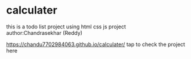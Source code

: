 # calculater
this is a todo list project using html css js project 
<br>
author:Chandrasekhar (Reddy)

https://chandu7702984063.github.io/calculater/ tap to check the project here
